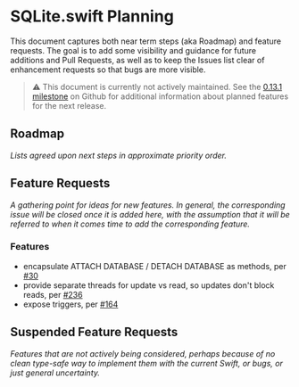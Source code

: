 # SQLite.swift Planning

This document captures both near term steps (aka Roadmap) and feature
requests. The goal is to add some visibility and guidance for future
additions and Pull Requests, as well as to keep the Issues list clear of
enhancement requests so that bugs are more visible.

> ⚠ This document is currently not actively maintained. See
> the [0.13.1 milestone](https://github.com/stephencelis/SQLite.swift/issues?q=is%3Aopen+is%3Aissue+milestone%3A0.13.1)
> on Github for additional information about planned features for the next release.

## Roadmap

_Lists agreed upon next steps in approximate priority order._

## Feature Requests

_A gathering point for ideas for new features. In general, the corresponding
issue will be closed once it is added here, with the assumption that it will
be referred to when it comes time to add the corresponding feature._

### Features

 * encapsulate ATTACH DATABASE / DETACH DATABASE as methods, per
   [#30](https://github.com/stephencelis/SQLite.swift/issues/30)
 * provide separate threads for update vs read, so updates don't block reads,
   per [#236](https://github.com/stephencelis/SQLite.swift/issues/236)
 * expose triggers, per
   [#164](https://github.com/stephencelis/SQLite.swift/issues/164)

## Suspended Feature Requests

_Features that are not actively being considered, perhaps because of no clean
type-safe way to implement them with the current Swift, or bugs, or just
general uncertainty._
